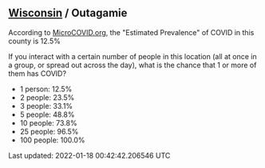 
## [Wisconsin](/united-states/wisconsin) / Outagamie

According to [MicroCOVID.org](http://microcovid.org),
the "Estimated Prevalence" of COVID in this county is 12.5%

If you interact with a certain number of people in this location
(all at once in a group, or spread out across the day), what is the chance that
1 or more of them has COVID?

- 1 person: 12.5%
- 2 people: 23.5%
- 3 people: 33.1%
- 5 people: 48.8%
- 10 people: 73.8%
- 25 people: 96.5%
- 100 people: 100.0%

Last updated: 2022-01-18 00:42:42.206546 UTC
